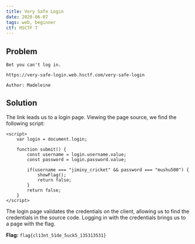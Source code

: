 ```yaml
---
title: Very Safe Login
date: 2020-06-07
tags: web, beginner
ctf: HSCTF 7
---
```

## Problem
```
Bet you can't log in.

https://very-safe-login.web.hsctf.com/very-safe-login

Author: Madeleine
```

## Solution
The link leads us to a login page. Viewing the page source, we find the following script:
```
<script>
    var login = document.login;

    function submit() {
        const username = login.username.value;
        const password = login.password.value;
            
        if(username === "jiminy_cricket" && password === "mushu500") {
            showFlag();
            return false;
        }
        return false;
    }
</script>
```

The login page validates the credentials on the client, allowing us to find the credentials in the source code. Logging in with the credentials brings us to a page with the flag.

**Flag:** ```flag{cl13nt_51de_5uck5_135313531}```